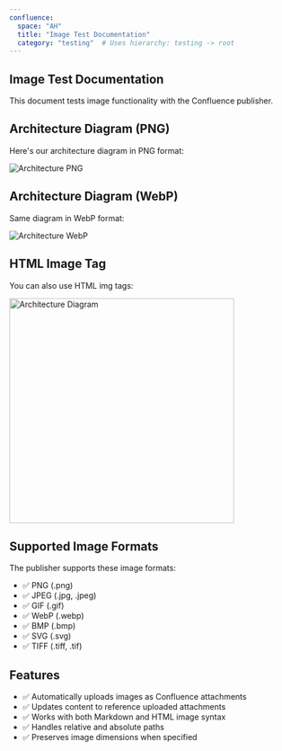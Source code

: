 ```yaml
---
confluence:
  space: "AH"
  title: "Image Test Documentation"
  category: "testing"  # Uses hierarchy: testing -> root
---
```


## Image Test Documentation

This document tests image functionality with the Confluence publisher.

## Architecture Diagram (PNG)

Here's our architecture diagram in PNG format:

![Architecture PNG](images/architecture_diagram.png)

## Architecture Diagram (WebP)

Same diagram in WebP format:

![Architecture WebP](images/architecture_diagram.webp)

## HTML Image Tag

You can also use HTML img tags:

<img src="images/architecture_diagram.png" alt="Architecture Diagram" width="400">

## Supported Image Formats

The publisher supports these image formats:
- ✅ PNG (.png)
- ✅ JPEG (.jpg, .jpeg)
- ✅ GIF (.gif)
- ✅ WebP (.webp)
- ✅ BMP (.bmp)
- ✅ SVG (.svg)
- ✅ TIFF (.tiff, .tif)

## Features

- ✅ Automatically uploads images as Confluence attachments
- ✅ Updates content to reference uploaded attachments
- ✅ Works with both Markdown and HTML image syntax
- ✅ Handles relative and absolute paths
- ✅ Preserves image dimensions when specified
